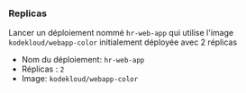 
### Replicas

Lancer un déploiement nommé `hr-web-app` qui utilise l'image `kodekloud/webapp-color` initialement déployée avec 2 réplicas

- Nom du déploiement: `hr-web-app`  
- Réplicas : `2`
- Image:  `kodekloud/webapp-color` 

